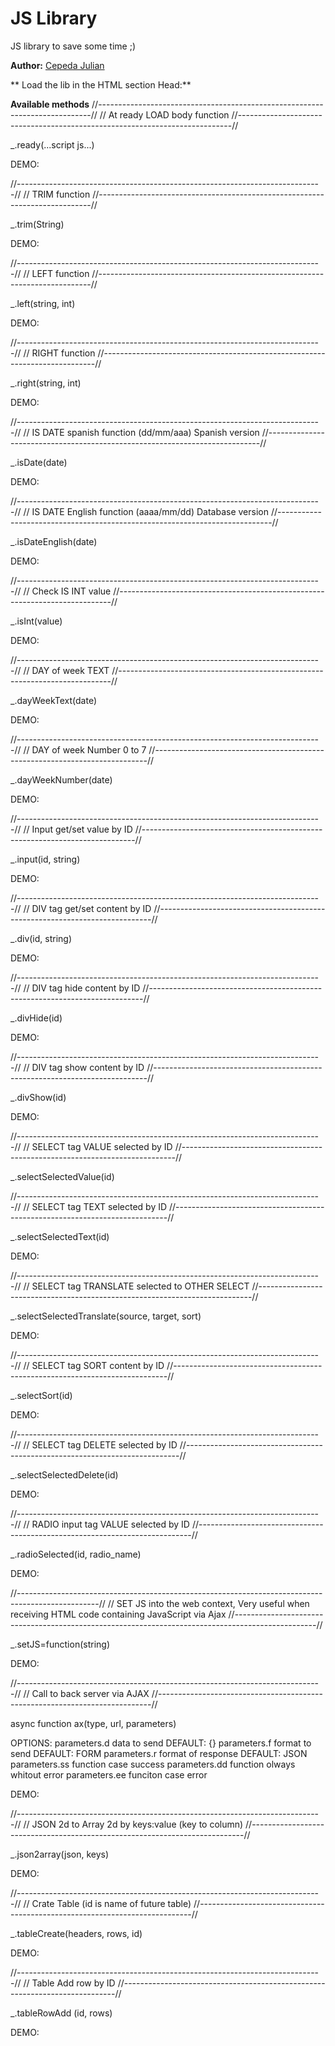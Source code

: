 # JS Library

JS library to save some time ;)

**Author:** [Cepeda Julian](https://cepedajulian.com/)

** Load the lib in the HTML section Head:**
  <head>
    <script src="library.js" defer></script>
  </head>

  
**Available methods**
//----------------------------------------------------------------------------//
// At ready LOAD body function
//----------------------------------------------------------------------------//

  _.ready(...script js...)
  
  DEMO:
  <script>
    _.ready( alert('Hola mundo!') )
  </script>

//----------------------------------------------------------------------------//
// TRIM function
//----------------------------------------------------------------------------//
  
  _.trim(String)
  
  DEMO:
  <script>
    let string2 = _.trim("    Hola Mundo!    ")
  </script>

//----------------------------------------------------------------------------//
// LEFT function
//----------------------------------------------------------------------------//
  
  _.left(string, int)
  
  DEMO:
  <script>
      let string2 = _.left("Hola Mundo!", 4)
  </script>
  
//----------------------------------------------------------------------------//
// RIGHT function
//----------------------------------------------------------------------------//
  
  _.right(string, int)
	
 DEMO:
  <script>
      let string2 = _.right("Hola Mundo!", 6)
  </script>

//----------------------------------------------------------------------------//
// IS DATE spanish function (dd/mm/aaa)   Spanish version
//----------------------------------------------------------------------------//

  _.isDate(date)

  DEMO:
  <script>
      
  </script>

//----------------------------------------------------------------------------//
// IS DATE English function (aaaa/mm/dd) Database version
//----------------------------------------------------------------------------//

  _.isDateEnglish(date)
  
  DEMO:
  <script>
      
  </script>

//----------------------------------------------------------------------------//
// Check IS INT value
//----------------------------------------------------------------------------//

  _.isInt(value)
  
  DEMO:
  <script>
      
  </script>

//----------------------------------------------------------------------------//
// DAY of week TEXT
//----------------------------------------------------------------------------//

  _.dayWeekText(date)

  DEMO:
  <script>
      
  </script>
    
//----------------------------------------------------------------------------//
// DAY of week Number 0 to 7
//----------------------------------------------------------------------------//
  
  _.dayWeekNumber(date)

  DEMO:
  <script>
      
  </script>

//----------------------------------------------------------------------------//
// Input get/set value by ID
//----------------------------------------------------------------------------//

  _.input(id, string)

  DEMO:
  <script>
     
  </script>

//----------------------------------------------------------------------------//
// DIV tag get/set content by ID
//----------------------------------------------------------------------------//

  _.div(id, string)
  
  DEMO:
  <script>
      
  </script>

//----------------------------------------------------------------------------//
// DIV tag hide content by ID
//----------------------------------------------------------------------------//
  
  _.divHide(id)

  DEMO:
  <script>
      
  </script>

//----------------------------------------------------------------------------//
// DIV tag show content by ID
//----------------------------------------------------------------------------//
  
  _.divShow(id)
  
  DEMO:
  <script>
      
  </script>

//----------------------------------------------------------------------------//
// SELECT tag VALUE selected by ID
//----------------------------------------------------------------------------//
  
  _.selectSelectedValue(id)

  <script>
      
  </script>

//----------------------------------------------------------------------------//
// SELECT tag TEXT selected by ID
//----------------------------------------------------------------------------//

  _.selectSelectedText(id)
  
  DEMO:
  <script>
      
  </script>

//----------------------------------------------------------------------------//
// SELECT tag TRANSLATE selected to OTHER SELECT
//----------------------------------------------------------------------------//

  _.selectSelectedTranslate(source, target, sort)

  DEMO:
  <script>
      
  </script>

//----------------------------------------------------------------------------//
// SELECT tag SORT content by ID
//----------------------------------------------------------------------------//

  _.selectSort(id)

  DEMO:
  <script>
      
  </script>

//----------------------------------------------------------------------------//
// SELECT tag DELETE selected by ID
//----------------------------------------------------------------------------//

  _.selectSelectedDelete(id)

  DEMO:
  <script>
      
  </script>

//----------------------------------------------------------------------------//
// RADIO input tag VALUE selected by ID
//----------------------------------------------------------------------------//

  _.radioSelected(id, radio_name)
  
  DEMO:
  <script>
      
  </script>

//--------------------------------------------------------------------------------------------------//
// SET JS into the web context, Very useful when receiving HTML code containing JavaScript via Ajax
//--------------------------------------------------------------------------------------------------//

  _.setJS=function(string)
  
  DEMO:
  <script>
      
  </script>

//----------------------------------------------------------------------------//
// Call to back server via AJAX
//----------------------------------------------------------------------------//

  async function ax(type, url, parameters)
  
  OPTIONS: 
  parameters.d    data to send DEFAULT: {}
  parameters.f    format to send DEFAULT: FORM
  parameters.r    format of response DEFAULT: JSON
  parameters.ss   function case success
  parameters.dd   function olways whitout error
  parameters.ee   funciton case error
  
  DEMO:
  <script>
      
  </script>
    
//----------------------------------------------------------------------------//
// JSON 2d to Array 2d by keys:value (key to column)
//----------------------------------------------------------------------------//

  _.json2array(json, keys)

  DEMO:
  <script>
      
  </script>
    
//----------------------------------------------------------------------------//
// Crate Table (id is name of future table)
//----------------------------------------------------------------------------//

  _.tableCreate(headers, rows, id)

  DEMO:
  <script>
      
  </script>

//----------------------------------------------------------------------------//
// Table Add row by ID
//----------------------------------------------------------------------------//

  _.tableRowAdd (id, rows)

  DEMO:
  <script>
      
  </script>
